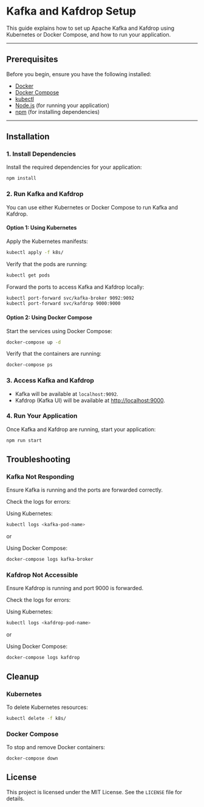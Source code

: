 # Kafka and Kafdrop Setup

This guide explains how to set up Apache Kafka and Kafdrop using Kubernetes or Docker Compose, and how to run your application.

---

## Prerequisites

Before you begin, ensure you have the following installed:

- [Docker](https://docs.docker.com/get-docker/)
- [Docker Compose](https://docs.docker.com/compose/install/)
- [kubectl](https://kubernetes.io/docs/tasks/tools/install-kubectl/)
- [Node.js](https://nodejs.org/) (for running your application)
- [npm](https://www.npmjs.com/get-npm) (for installing dependencies)

---

## Installation

### 1. Install Dependencies

Install the required dependencies for your application:

```bash
npm install
```

### 2. Run Kafka and Kafdrop

You can use either Kubernetes or Docker Compose to run Kafka and Kafdrop.

#### Option 1: Using Kubernetes

Apply the Kubernetes manifests:

```bash
kubectl apply -f k8s/
```

Verify that the pods are running:

```bash
kubectl get pods
```

Forward the ports to access Kafka and Kafdrop locally:

```bash
kubectl port-forward svc/kafka-broker 9092:9092
kubectl port-forward svc/kafdrop 9000:9000
```

#### Option 2: Using Docker Compose

Start the services using Docker Compose:

```bash
docker-compose up -d
```

Verify that the containers are running:

```bash
docker-compose ps
```

### 3. Access Kafka and Kafdrop

- Kafka will be available at `localhost:9092`.
- Kafdrop (Kafka UI) will be available at [http://localhost:9000](http://localhost:9000).

### 4. Run Your Application

Once Kafka and Kafdrop are running, start your application:

```bash
npm run start
```

## Troubleshooting

### Kafka Not Responding

Ensure Kafka is running and the ports are forwarded correctly.

Check the logs for errors:

Using Kubernetes:
```bash
kubectl logs <kafka-pod-name>
```

or

Using Docker Compose:
```bash
docker-compose logs kafka-broker
```

### Kafdrop Not Accessible

Ensure Kafdrop is running and port 9000 is forwarded.

Check the logs for errors:

Using Kubernetes:
```bash
kubectl logs <kafdrop-pod-name>
```

or

Using Docker Compose:
```bash
docker-compose logs kafdrop
```

## Cleanup

### Kubernetes

To delete Kubernetes resources:

```bash
kubectl delete -f k8s/
```

### Docker Compose

To stop and remove Docker containers:

```bash
docker-compose down
```

## License

This project is licensed under the MIT License. See the `LICENSE` file for details.
